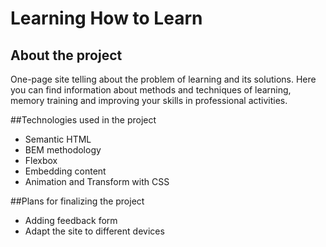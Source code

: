 # Learning How to Learn

## About the project

One-page site telling about the problem of learning and its solutions. Here you can find information about methods and
techniques of learning, memory training and improving your skills in professional activities.

##Technologies used in the project
* Semantic HTML
* BEM methodology
* Flexbox
* Embedding content
* Animation and Transform with CSS

##Plans for finalizing the project
* Adding feedback form
* Adapt the site to different devices
